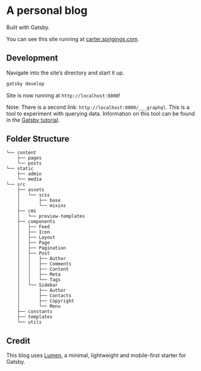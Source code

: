 # A personal blog

Built with Gatsby.

You can see this site running at [carter.sprigings.com](https://carter.sprigings.com).

## Development

Navigate into the site’s directory and start it up.

```sh
gatsby develop
```

Site is now running at `http://localhost:8000`!

Note: There is a second link: `http://localhost:8000/___graphql`. This is a tool to experiment with querying data. Information on this tool can be found in the [Gatsby tutorial](https://www.gatsbyjs.org/tutorial/part-five/#introducing-graphiql).

## Folder Structure

```
└── content
    ├── pages
    └── posts
└── static
    ├── admin
    └── media
└── src
    ├── assets
    │   └── scss
    │       ├── base
    │       └── mixins
    ├── cms
    │   └── preview-templates
    ├── components
    │   ├── Feed
    │   ├── Icon
    │   ├── Layout
    │   ├── Page
    │   ├── Pagination
    │   ├── Post
    │   │   ├── Author
    │   │   ├── Comments
    │   │   ├── Content
    │   │   ├── Meta
    │   │   └── Tags
    │   └── Sidebar
    │       ├── Author
    │       ├── Contacts
    │       ├── Copyright
    │       └── Menu
    ├── constants
    ├── templates
    └── utils

```

## Credit
This blog uses [Lumen](https://github.com/alxshelepenok/gatsby-starter-lumen), a minimal, lightweight and mobile-first starter for Gatsby.